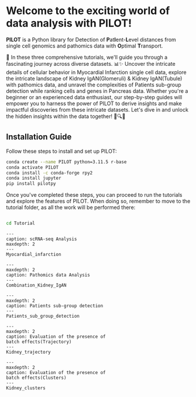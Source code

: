 
# Welcome to the exciting world of data analysis with PILOT!

**PILOT** is a Python library for Detection of **P**at**I**ent-**L**evel distances from single cell genomics and pathomics data with **O**ptimal **T**ransport.

🚀 In these three comprehensive tutorials, we'll guide you through a fascinating journey across diverse datasets. 📊✨ Uncover the intricate details of cellular behavior in Myocardial Infarction single cell data, explore the intricate landscape of Kidney IgAN(Glomeruli) & Kidney IgAN(Tubule) with pathomics data, and unravel the complexities of Patients sub-group detection while ranking cells and genes in Pancreas data. Whether you're a beginner or an experienced data enthusiast, our step-by-step guides will empower you to harness the power of PILOT to derive insights and make impactful discoveries from these intricate datasets. Let's dive in and unlock the hidden insights within the data together! 🧬🔍💡


## Installation Guide

Follow these steps to install and set up PILOT:

```bash
conda create --name PILOT python=3.11.5 r-base
conda activate PILOT
conda install -c conda-forge rpy2
conda install jupyter
pip install pilotpy
```
Once you've completed these steps, you can proceed to run the tutorials and explore the features of PILOT. 
When doing so, remember to move to the tutorial folder, as all the work will be performed there:
```bash

cd Tutorial


```



```{toctree}
---
caption: scRNA-seq Analysis
maxdepth: 2
---
Myocardial_infarction
```

```{toctree}
---
maxdepth: 2
caption: Pathomics data Analysis
---
Combination_Kidney_IgAN
```

```{toctree}
---
maxdepth: 2
caption: Patients sub-group detection
---
Patients_sub_group_detection
```

```{toctree}
---
maxdepth: 2
caption: Evaluation of the presence of
batch effects(Trajectory)
---
Kidney_trajectory
```
```{toctree}
---
maxdepth: 2
caption: Evaluation of the presence of
batch effects(Clusters)
---
Kidney_clusters
```
